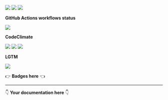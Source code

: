 ![](https://img.shields.io/github/package-json/v/kaskadi/kaskadi-webhooks-refurb-lambda)
![](https://img.shields.io/badge/code--style-standard-blue)
![](https://img.shields.io/github/license/kaskadi/kaskadi-webhooks-refurb-lambda?color=blue)

**GitHub Actions workflows status**

![](https://img.shields.io/github/workflow/status/kaskadi/kaskadi-webhooks-refurb-lambda/deploy?label=deployed&logo=Amazon%20AWS)
<!-- Only for branches which are not release/** or master -->
<!-- ![](https://img.shields.io/github/workflow/status/kaskadi/kaskadi-webhooks-refurb-lambda/test?label=test&logo=mocha) -->

**CodeClimate**

[![](https://img.shields.io/codeclimate/maintainability/kaskadi/kaskadi-webhooks-refurb-lambda?label=maintainability&logo=Code%20Climate)](https://codeclimate.com/github/kaskadi/kaskadi-webhooks-refurb-lambda)
[![](https://img.shields.io/codeclimate/tech-debt/kaskadi/kaskadi-webhooks-refurb-lambda?label=technical%20debt&logo=Code%20Climate)](https://codeclimate.com/github/kaskadi/kaskadi-webhooks-refurb-lambda)
[![](https://img.shields.io/codeclimate/coverage/kaskadi/kaskadi-webhooks-refurb-lambda?label=test%20coverage&logo=Code%20Climate)](https://codeclimate.com/github/kaskadi/kaskadi-webhooks-refurb-lambda)

**LGTM**

[![](https://img.shields.io/lgtm/grade/javascript/github/kaskadi/kaskadi-webhooks-refurb-lambda?label=code%20quality&logo=LGTM)](https://lgtm.com/projects/g/kaskadi/kaskadi-webhooks-refurb-lambda/?mode=list&logo=LGTM)

:point_right: **Badges here** :point_left:

****

:point_down: **Your documentation here** :point_down:
